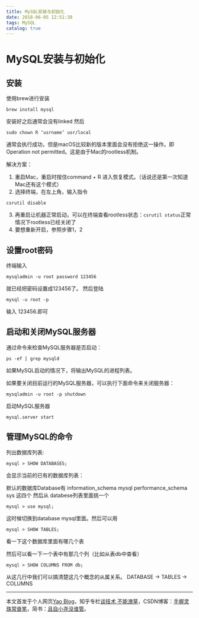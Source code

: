 ```yaml
---
title: MySQL安装与初始化
date: 2018-06-05 12:51:38
tags: MySQL
catalog: true
---
```

# MySQL安装与初始化
## 安装

使用brew进行安装

```
brew install mysql
```

安装好之后通常会没有linked
然后

```
sudo chown R ‘usrname’ usr/local
```
通常会执行成功，但是macOS比较新的版本里面会没有拒绝这一操作。即Operation not permitted。这是由于Mac的rootless机制。

解决方案：

1. 重启Mac，重启时按住command + R 进入恢复模式。（话说还是第一次知道Mac还有这个模式）
2. 选择终端，在左上角，输入指令
```
csrutil disable
```
3. 再重启让机器正常启动，可以在终端查看rootless状态：```csrutil status```正常情况下rootless已经关闭了
4. 要想重新开启，参照步骤1，2


## 设置root密码

终端输入

```
mysqladmin -u root password 123456
```
就已经把密码设置成123456了。
然后登陆

```
mysql -u root -p
```
输入 123456.即可

## 启动和关闭MySQL服务器

通过命令来检查MySQL服务器是否启动：

```
ps -ef | grep mysqld
```
 如果MySQL启动的情况下，将输出MySQL的进程列表。

 如果要关闭目前运行的MySQL服务器，可以执行下面命令来关闭服务器：

```
mysqladmin -u root -p shutdown
```

启动MySQL服务器

```
mysql.server start
```


## 管理MySQL的命令
列出数据库列表:


```
mysql > SHOW DATABASES;
```

会显示当前的已有的数据库列表：

默认的数据库Database有
information_schema
mysql
performance_schema
sys
这四个
然后从 databese列表里面挑一个

```
mysql > use mysql;
```

这时候切换到database mysql里面。然后可以用

```
mysql > SHOW TABLES;
```

看一下这个数据库里面有哪几个表

然后可以看一下一个表中有那几个列（比如从表db中查看）

```
mysql > SHOW COLUMNS FROM db;
```

从这几行中我们可以搞清楚这几个概念的从属关系。 DATABASE -> TABLES -> COLUMNS


***
本文首发于个人网页[Yao Blog](http://liyaolife.com)，知乎专栏[谈技术 不能潦草](https://zhuanlan.zhihu.com/c_175317330)，CSDN博客：[手握灵珠常奋笔](https://blog.csdn.net/GeneralLi95)，简书：[且自小尧没谁管](https://www.jianshu.com/u/2ad44a001d34)。
